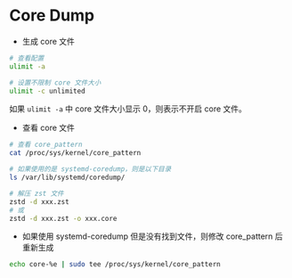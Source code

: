 # Core Dump

- 生成 core 文件

```bash
# 查看配置
ulimit -a

# 设置不限制 core 文件大小
ulimit -c unlimited
```

如果 `ulimit -a` 中 core 文件大小显示 0，则表示不开启 core 文件。

- 查看 core 文件

```bash
# 查看 core_pattern
cat /proc/sys/kernel/core_pattern

# 如果使用的是 systemd-coredump，则是以下目录
ls /var/lib/systemd/coredump/

# 解压 zst 文件
zstd -d xxx.zst
# 或
zstd -d xxx.zst -o xxx.core
```

- 如果使用 systemd-coredump 但是没有找到文件，则修改 core_pattern 后重新生成

```bash
echo core-%e | sudo tee /proc/sys/kernel/core_pattern
```
